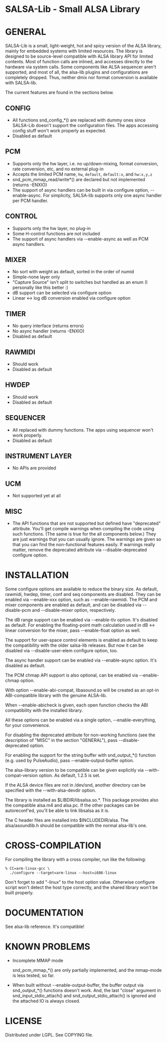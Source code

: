 SALSA-Lib - Small ALSA Library
==============================

GENERAL
=======

SALSA-Lib is a small, light-weight, hot and spicy version of the ALSA
library, mainly for embedded systems with limited resources.
The library is designed to be source-level compatible with ALSA
library API for limited contents.  Most of function calls are inlined,
and accesses directly to the hardware via system calls.
Some components like ALSA sequencer aren't supported, and most of all,
the alsa-lib plugins and configurations are completely dropped.  Thus,
neither dmix nor format conversion is available with SALSA-lib.

The current features are found in the sections below.

CONFIG
------

* All functions snd_config_*() are replaced with dummy ones since
  SALSA-Lib doesn't support the configuration files.
  The apps accessing config stuff won't work properly as expected.
* Disabled as default

PCM
---

* Supports only the hw layer, i.e. no up/down-mixing, format
  conversion, rate conversion, etc, and no external plug-in
* Accepts the limited PCM name, ``hw``, ``default``, ``default:x``,
  and ``hw:x,y,z``
* snd_pcm_mmap_read/write*() are declared but not implemented (returns
  -ENXIO)
* The support of async handlers can be built in via configure option,
  --enable-async.  For simplicity, SALSA-lib supports only one async
  handler per PCM handler.

CONTROL
-------

* Supports only the hw layer, no plug-in
* Some H-control functions are not included
* The support of async handlers via --enable-async as well as PCM
  async handlers.

MIXER
-----

* No sort with weight as default, sorted in the order of numid
* Simple-none layer only
* "Capture Source" isn't split to switches but handled as an enum
   (I personally like this better :)
* dB support can be selected via configure option
* Linear <-> log dB conversion enabled via configure option

TIMER
-----

* No query interface (returns errors)
* No async handler (returns -ENXIO)
* Disabled as default

RAWMIDI
-------

* Should work
* Disabled as default

HWDEP
-----

* Should work
* Disabled as default

SEQUENCER
---------

* All replaced with dummy functions.  The apps using sequencer won't
  work properly.
* Disabled as default

INSTRUMENT LAYER
----------------

* No APIs are provided

UCM
---

* Not supported yet at all

MISC
----

* The API functions that are not supported but defined have
  "deprecated" attribute.  You'll get compile warnings when compiling
  the code using such functions.  (The same is true for the all
  components below.)  They are just warnings that you can usually
  ignore.  The warnings are given so that you can find the
  non-functional features easily.  If warnings really matter, remove
  the deprecated attribute via --disable-deprecated configure option.


INSTALLATION
============

Some configure options are available to reduce the binary size.
As default, rawmidi, hwdep, timer, conf and seq components are
disabled.  They can be enabled via --enable-xxx option, such as
--enable-rawmidi.
The PCM and mixer components are enabled as default, and can be
disabled via --disable-pcm and --disable-mixer option, respectively.

The dB range support can be enabled via --enable-tlv option.  It's
disabled as default.  For enabling the floating-point math calculation
used in dB <-> linear conversion for the mixer, pass --enable-float
option as well.

The support for user-space control elements is enabled as default
to keep the compatibility with the older salsa-lib releases.  But now
it can be disabled via --disable-user-elem configure option, too.

The async handler support can be enabled via --enable-async option.
It's disabled as default.

The PCM chmap API support is also optional, can be enabled via
--enable-chmap option.

With option --enable-abi-compat, libasound.so will be created as an
opt-in ABI-compatible library with the genuine ALSA-lib.

When --enable-abicheck is given, each open function checks the ABI
compatibility with the installed library.

All these options can be enabled via a single option,
--enable-everything, for your convenience.

For disabling the deprecated attribute for non-working functions (see
the description of "MISC" in the section "GENERAL"), pass
--disable-deprecated option.

For enabling the support for the string buffer with snd_output_*()
function (e.g. used by PulseAudio), pass --enable-output-buffer option.

The alsa-library version to be compatible can be given explicitly via
--with-compat-version option.  As default, 1.2.5 is set.

If the ALSA device files are not in /dev/snd, another directory can be
specified with the --with-alsa-devdir option.

The library is installed as $LIBDIR/libsalsa.so.*.
This package provides also the compatible alsa.m4 and alsa.pc.  If the
other packages can be autoreconf'ed, you'll be able to link libsalsa
as it is.

The C header files are installed into $INCLUDEDIR/alsa.  The
alsa/asoundlib.h should be compatible with the normal alsa-lib's one.


CROSS-COMPILATION
=================

For compiling the library with a cross compiler, run like the
following:

	% CC=arm-linux-gcc \
	  ./configure --target=arm-linux --host=i686-linux

Don't forget to add "-linux" to the host option value.  Otherwise
configure script won't detect the host type correctly, and the shared
library won't be built properly.


DOCUMENTATION
=============

See alsa-lib reference.  It's compatible!


KNOWN PROBLEMS
==============

* Incomplete MMAP mode

  snd_pcm_mmap_*() are only partially implemented, and the mmap-mode
  is less tested, so far.

* When built without --enable-output-buffer, the buffer output via
  snd_output_*() functions doesn't work.  And, the last "close"
  argument in snd_input_stdio_attach() and snd_output_stdio_attach()
  is ignored and the attached IO is always closed.


LICENSE
=======

Distributed under LGPL.  See COPYING file.

